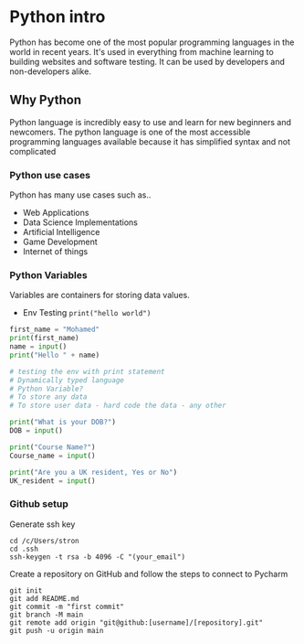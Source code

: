 # Python intro
Python has become one of the most popular programming languages in the world in recent years. It's used in everything from machine learning to building websites and software testing. It can be used by developers and non-developers alike.
##  Why Python
Python language is incredibly easy to use and learn for new beginners and newcomers. The python language is one of the most accessible programming languages available because it has simplified syntax and not complicated

### Python use cases

Python has many use cases such as..
* Web Applications
* Data Science Implementations
* Artificial Intelligence
* Game Development
* Internet of things

### Python Variables

Variables are containers for storing data values.

 - Env Testing `print("hello world")`


```python
first_name = "Mohamed"
print(first_name)
name = input()
print("Hello " + name)
```
```python
# testing the env with print statement
# Dynamically typed language
# Python Variable?
# To store any data
# To store user data - hard code the data - any other 

print("What is your DOB?")
DOB = input()

print("Course Name?")
Course_name = input()

print("Are you a UK resident, Yes or No")
UK_resident = input()

```
### Github setup

Generate ssh key

```
cd /c/Users/stron
cd .ssh
ssh-keygen -t rsa -b 4096 -C "(your_email")
```

Create a repository on GitHub and follow the steps to connect to Pycharm

```
git init
git add README.md
git commit -m "first commit"
git branch -M main
git remote add origin "git@github:[username]/[repository].git"
git push -u origin main
```